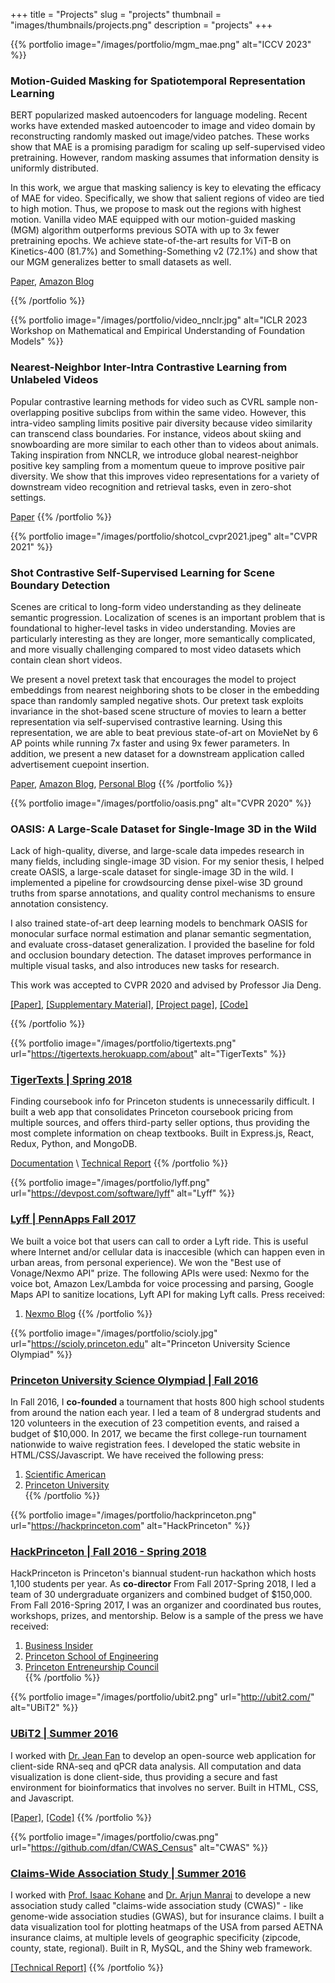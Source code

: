 +++
title = "Projects"
slug = "projects"
thumbnail = "images/thumbnails/projects.png"
description = "projects"
+++

{{% portfolio image="/images/portfolio/mgm_mae.png" alt="ICCV 2023" %}}
### Motion-Guided Masking for Spatiotemporal Representation Learning
BERT popularized masked autoencoders for language modeling. Recent works have extended masked autoencoder to image and video domain by reconstructing randomly masked out image/video patches. These works show that MAE is a promising paradigm for scaling up self-supervised video pretraining. However, random masking assumes that information density is uniformly distributed.

In this work, we argue that masking saliency is key to elevating the efficacy of MAE for video. Specifically, we show that salient regions of video are tied to high motion. Thus, we propose to mask out the regions with highest motion. Vanilla video MAE equipped with our motion-guided masking (MGM) algorithm outperforms previous SOTA with up to 3x fewer pretraining epochs. We achieve state-of-the-art results for ViT-B on Kinetics-400 (81.7%) and Something-Something v2 (72.1%) and show that our MGM generalizes better to small datasets as well.

[Paper](https://arxiv.org/abs/2308.12962), [Amazon Blog](https://www.amazon.science/blog/better-foundation-models-for-video-representation)

{{% /portfolio %}}

{{% portfolio image="/images/portfolio/video_nnclr.jpg" alt="ICLR 2023 Workshop on Mathematical and Empirical Understanding of Foundation Models" %}}
### Nearest-Neighbor Inter-Intra Contrastive Learning from Unlabeled Videos
Popular contrastive learning methods for video such as CVRL sample non-overlapping positive subclips from within the same video. However, this intra-video sampling limits positive pair diversity because video similarity can transcend class boundaries. For instance, videos about skiing and snowboarding are more similar to each other than to videos about animals. Taking inspiration from NNCLR, we introduce global nearest-neighbor positive key sampling from a momentum queue to improve positive pair diversity. We show that this improves video representations for a variety of downstream video recognition and retrieval tasks, even in zero-shot settings.

[Paper](https://arxiv.org/abs/2303.07317)
{{% /portfolio %}}

{{% portfolio image="/images/portfolio/shotcol_cvpr2021.jpeg" alt="CVPR 2021" %}}
### Shot Contrastive Self-Supervised Learning for Scene Boundary Detection
Scenes are critical to long-form video understanding as they delineate semantic progression. Localization of scenes is an important problem that is foundational to higher-level tasks in video understanding. Movies are particularly interesting as they are longer, more semantically complicated, and more visually challenging compared to most video datasets which contain clean short videos.

We present a novel pretext task that encourages the model to project embeddings from nearest neighboring shots to be closer in the embedding space than randomly sampled negative shots. Our pretext task exploits invariance in the shot-based scene structure of movies to learn a better representation via self-supervised contrastive learning. Using this representation, we are able to beat previous state-of-art on MovieNet by 6 AP points while running 7x faster and using 9x fewer parameters. In addition, we present a new dataset for a downstream application called advertisement cuepoint insertion.

[Paper](https://arxiv.org/abs/2104.13537), [Amazon Blog](https://www.amazon.science/blog/automatically-identifying-scene-boundaries-in-movies-and-tv-shows), [Personal Blog](https://davidfan.io/blog/2021/06/paper-summary-for-shotcol-self-supervised-video-representation-learning-for-scene-boundary-detection-in-movies-and-tv-episodes/)
{{% /portfolio %}}

{{% portfolio image="/images/portfolio/oasis.png" alt="CVPR 2020" %}}
### OASIS: A Large-Scale Dataset for Single-Image 3D in the Wild
Lack of high-quality, diverse, and large-scale data impedes research in many fields, including single-image 3D vision. For my senior thesis, I helped create OASIS, a large-scale dataset for single-image 3D in the wild. I implemented a pipeline for crowdsourcing dense pixel-wise 3D ground truths from sparse annotations, and quality control mechanisms to ensure annotation consistency.

I also trained state-of-art deep learning models to benchmark OASIS for monocular surface normal estimation and planar semantic segmentation, and evaluate cross-dataset generalization. I provided the baseline for fold and occlusion boundary detection. The dataset improves performance in multiple visual tasks, and also introduces new tasks for research.

This work was accepted to CVPR 2020 and advised by Professor Jia Deng.

[[Paper]](https://arxiv.org/abs/2007.13215), [[Supplementary Material]](https://openaccess.thecvf.com/content_CVPR_2020/supplemental/Chen_OASIS_A_Large-Scale_CVPR_2020_supplemental.pdf), [[Project page]](https://oasis.cs.princeton.edu/), [[Code]](http://github.com/princeton-vl/oasis)

{{% /portfolio %}}

{{% portfolio image="/images/portfolio/tigertexts.png" url="https://tigertexts.herokuapp.com/about" alt="TigerTexts" %}}
### [TigerTexts | Spring 2018](https://tigertexts.herokuapp.com/about)
Finding coursebook info for Princeton students is unnecessarily difficult. I built a web app that consolidates Princeton coursebook pricing from multiple sources, and offers third-party seller options, thus providing the most complete information on cheap textbooks. Built in Express.js, React, Redux, Python, and MongoDB.

[Documentation](https://tigertexts.herokuapp.com/public/guide.pdf) \\
[Technical Report](https://tigertexts.herokuapp.com/public/report.pdf)
{{% /portfolio %}}

{{% portfolio image="/images/portfolio/lyff.png" url="https://devpost.com/software/lyff" alt="Lyff" %}}
### [Lyff | PennApps Fall 2017](https://devpost.com/software/lyff)
We built a voice bot that users can call to order a Lyft ride. This is useful where Internet and/or cellular data is inaccesible (which can happen even in urban areas, from personal experience). We won the "Best use of Vonage/Nexmo API" prize. The following APIs were used: Nexmo for the voice bot, Amazon Lex/Lambda for voice processing and parsing, Google Maps API to sanitize locations, Lyft API for making Lyft calls. Press received:  
1. [Nexmo Blog](https://www.nexmo.com/blog/2018/01/11/princeton-coders-lyft-nexmo-apis/)
{{% /portfolio %}}

{{% portfolio image="/images/portfolio/scioly.jpg" url="https://scioly.princeton.edu" alt="Princeton University Science Olympiad" %}}
### [Princeton University Science Olympiad | Fall 2016](https://scioly.princeton.edu)
In Fall 2016, I **co-founded** a tournament that hosts 800 high school students from around the nation each year. I led a team of 8 undergrad students and 120 volunteers in the execution of 23 competition events, and raised a budget of $10,000. In 2017, we became the first college-run tournament nationwide to waive registration fees. I developed the static website in HTML/CSS/Javascript.
We have received the following press:  
1. [Scientific American](https://blogs.scientificamerican.com/budding-scientist/when-former-competitors-get-to-design-tournaments-of-their-own/)  
2. [Princeton University](https://www.princeton.edu/news/2018/02/26/science-olympiad-tournament-hosts-800-high-school-students-across-us)  
{{% /portfolio %}}

{{% portfolio image="/images/portfolio/hackprinceton.png" url="https://hackprinceton.com" alt="HackPrinceton" %}}
### [HackPrinceton | Fall 2016 - Spring 2018](https://hackprinceton.com)
HackPrinceton is Princeton's biannual student-run hackathon which hosts 1,100 students per year. As **co-director** From Fall 2017-Spring 2018, I led a team of 30 undergraduate organizers and combined budget of $150,000.
From Fall 2016-Spring 2017, I was an organizer and coordinated bus routes, workshops, prizes, and mentorship. Below is a sample of the press we have received:  
1. [Business Insider](https://www.businessinsider.com/students-solve-facebooks-fake-news-problem-in-36-hours-2016-11)  
2. [Princeton School of Engineering](https://engineering.princeton.edu/news/2018/04/18/teams-code-new-ideas-hackprinceton)  
3. [Princeton Entreneurship Council](https://entrepreneurs.princeton.edu/news/weekly-profile-wednesday-david-fan-19)  
{{% /portfolio %}}

{{% portfolio image="/images/portfolio/ubit2.png" url="http://ubit2.com/" alt="UBiT2" %}}
### [UBiT2 | Summer 2016](http://ubit2.com/)
I worked with [Dr. Jean Fan](https://jef.works/) to develop an open-source web application for client-side RNA-seq and qPCR data analysis. All computation and data visualization is done client-side, thus providing a secure and fast environment for bioinformatics that involves no server. Built in HTML, CSS, and Javascript.

[[Paper]](https://www.biorxiv.org/content/10.1101/118992v1), [[Code]](https://github.com/JEFWorks/ubit2)
{{% /portfolio %}}

{{% portfolio image="/images/portfolio/cwas.png" url="https://github.com/dfan/CWAS_Census" alt="CWAS" %}}
### [Claims-Wide Association Study | Summer 2016](https://github.com/dfan/CWAS_Census)
I worked with [Prof. Isaac Kohane](http://dbmi.hms.harvard.edu/person/faculty/zak-kohane) and [Dr. Arjun Manrai](https://scholar.google.com/citations?user=uzzY6UAAAAAJ&hl=en) to develope a new association study called "claims-wide association study (CWAS)" - like genome-wide association studies (GWAS), but for insurance claims. I built a data visualization tool for plotting heatmaps of the USA from parsed AETNA insurance claims, at multiple levels of geographic specificity (zipcode, county, state, regional). Built in R, MySQL, and the Shiny web framework.

[[Technical Report]](pdf/hst_summer2016_techreport.pdf)
{{% /portfolio %}}